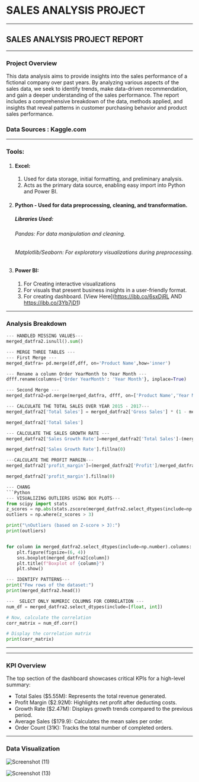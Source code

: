 # SALES ANALYSIS PROJECT

---
## SALES ANALYSIS PROJECT REPORT

---
### Project Overview

This data analysis aims to provide insights into the sales performance of a fictional company over past years. By analyzing various aspects of the sales data, we seek to identify trends, make data-driven recommendation, and gain a deeper understanding of the sales performance. The report includes a comprehensive breakdown of the data, methods applied, and insights that reveal patterns in customer purchasing behavior and product sales performance.

### Data Sources : Kaggle.com
---
### Tools:
1. ####	Excel:
   1. Used for data storage, initial formatting, and preliminary analysis.
   2.   Acts as the primary data source, enabling easy import into Python and Power BI.
2. ####	Python - Used for data preprocessing, cleaning, and transformation.
   ##### Libraries Used:
   ######   Pandas: For data manipulation and cleaning.
   ######   Matplotlib/Seaborn: For exploratory visualizations during preprocessing.

3. ####	Power BI:
   1. For Creating interactive visualizations
   2. For visuals that present business insights in a user-friendly format.
   3. For creating dashboard. [View Here](https://ibb.co/6sxDjRL AND https://ibb.co/3Yb7jD1)
      
---
### Analysis Breakdown
```Python
--- HANDLED MISSING VALUES---
merged_datfra2.isnull().sum()
```
```Python
--- MERGE THREE TABLES ---
--- First Merge ---
merged_datfra= pd.merge(df,dff, on='Product Name',how='inner')

--- Rename a column Order YearMonth to Year Month ---
dfff.rename(columns={'Order YearMonth': 'Year Month'}, inplace=True) 

--- Second Merge ---
merged_datfra2=pd.merge(merged_datfra, dfff, on=['Product Name','Year Month'], how='inner')

```
```Python
--- CALCULATE THE TOTAL SALES OVER YEAR 2015 - 2017---
merged_datfra2['Total Sales'] = merged_datfra2['Gross Sales'] * (1 - merged_datfra2['Discount %'])

merged_datfra2['Total Sales']
```
```Python
--- CALCULATE THE SALES GROWTH RATE ---
merged_datfra2['Sales Growth Rate']=merged_datfra2['Total Sales']-(merged_datfra2['Total Sales']-1)/(merged_datfra2['Total Sales']-1)*100

merged_datfra2['Sales Growth Rate'].fillna(0)
```
``` Python
---CALCULATE THE PROFIT MARGIN---
merged_datfra2['profit_margin']=(merged_datfra2['Profit']/merged_datfra2['Total Sales']*100)

merged_datfra2['profit_margin'].fillna(0)
```
```Python
--- CHANG
```Python
--- VISUALIZING OUTLIERS USING BOX PLOTS---
from scipy import stats
z_scores = np.abs(stats.zscore(merged_datfra2.select_dtypes(include=np.number)))
outliers = np.where(z_scores > 3)

print("\nOutliers (based on Z-score > 3):")
print(outliers)


for column in merged_datfra2.select_dtypes(include=np.number).columns:
    plt.figure(figsize=(6, 4))
    sns.boxplot(merged_datfra2[column])
    plt.title(f"Boxplot of {column}")
    plt.show()
```
``` Python
--- IDENTIFY PATTERNS---
print("Few rows of the dataset:")
print(merged_datfra2.head())
```
```Python
---  SELECT ONLY NUMERIC COLUMNS FOR CORRELATION ---
num_df = merged_datfra2.select_dtypes(include=[float, int])

# Now, calculate the correlation
corr_matrix = num_df.corr()

# Display the correlation matrix
print(corr_matrix)
```
---
---
### KPI Overview
The top section of the dashboard showcases critical KPIs for a high-level summary:

   - Total Sales ($5.55M): Represents the total revenue generated.
   - Profit Margin ($2.92M): Highlights net profit after deducting costs.
   - Growth Rate ($2.47M): Displays growth trends compared to the previous period.
   - Average Sales ($179.9): Calculates the mean sales per order.
   - Order Count (31K): Tracks the total number of completed orders.

---
### Data Visualization

![Screenshot (11)](https://github.com/user-attachments/assets/ea0ae98d-9a6e-4253-b575-968e24f060f5)

![Screenshot (13)](https://github.com/user-attachments/assets/1ed7c3c8-db1a-4bea-8890-bb83f4382f45)
